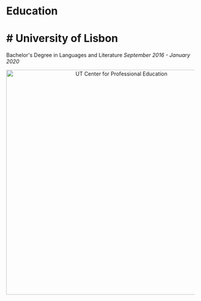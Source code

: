# Education
>
>
# # University of Lisbon
Bachelor's Degree in Languages and Literature
<i>September 2016 - January 2020</i>
<p align="center">
    <img
        alt="UT Center for Professional Education"
        src="https://external-content.duckduckgo.com/iu/?u=https%3A%2F%2Fportuguese-flul.dlc.pt%2Fimagens%2Flayout%2Fentrada%2Fimg%2Flogo_flul.png&f=1&nofb=1&ipt=5af5f830ab3747418f9936593beeb434af5f67c1970a44006d918b632f6b0609&ipo=images"
        width="600"
    />
</p>
